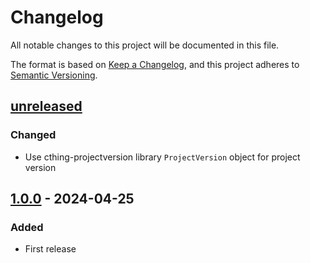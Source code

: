 # Changelog

All notable changes to this project will be documented in this file.

The format is based on [Keep a Changelog](https://keepachangelog.com/en/1.0.0/),
and this project adheres to [Semantic Versioning](https://semver.org/spec/v2.0.0.html).

## [unreleased]

### Changed

- Use cthing-projectversion library `ProjectVersion` object for project version

## [1.0.0] - 2024-04-25

### Added

- First release

[unreleased]: https://github.com/cthing/gradle-property-key-constants/compare/1.0.0...HEAD
[1.0.0]: https://github.com/cthing/gradle-property-key-constants/releases/tag/1.0.0

